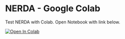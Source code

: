 # NERDA - Google Colab
Test NERDA with Colab. Open Notebook with link below.

[![Open In Colab](https://colab.research.google.com/assets/colab-badge.svg)](https://colab.research.google.com/github/smaakage85/nerda-colab/blob/main/test.ipynb)
